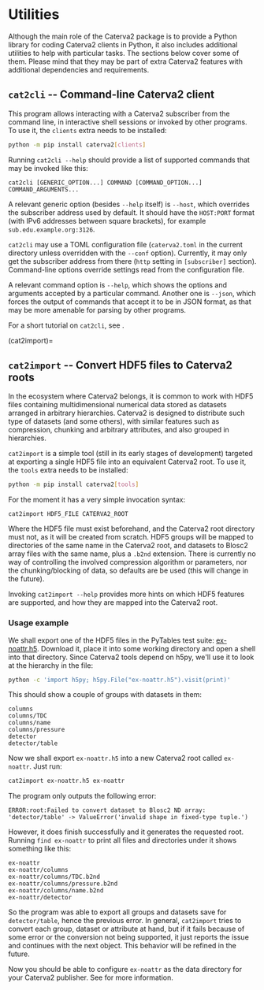 # Utilities

Although the main role of the Caterva2 package is to provide a Python library for coding Caterva2 clients in Python, it also includes additional utilities to help with particular tasks.  The sections below cover some of them.  Please mind that they may be part of extra Caterva2 features with additional dependencies and requirements.

## `cat2cli` -- Command-line Caterva2 client

This program allows interacting with a Caterva2 subscriber from the command line, in interactive shell sessions or invoked by other programs.  To use it, the `clients` extra needs to be installed:

```sh
python -m pip install caterva2[clients]
```

Running `cat2cli --help` should provide a list of supported commands that may be invoked like this:

```
cat2cli [GENERIC_OPTION...] COMMAND [COMMAND_OPTION...] COMMAND_ARGUMENTS...
```

A relevant generic option (besides `--help` itself) is `--host`, which overrides the subscriber address used by default.  It should have the `HOST:PORT` format (with IPv6 addresses between square brackets), for example `sub.edu.example.org:3126`.

`cat2cli` may use a TOML configuration file (`caterva2.toml` in the current directory unless overridden with the `--conf` option).  Currently, it may only get the subscriber address from there (`http` setting in `[subscriber]` section).  Command-line options override settings read from the configuration file.

A relevant command option is `--help`, which shows the options and arguments accepted by a particular command.  Another one is `--json`, which forces the output of commands that accept it to be in JSON format, as that may be more amenable for parsing by other programs.

For a short tutorial on `cat2cli`, see [](Using-the-command-line-client).

(cat2import)=
## `cat2import` -- Convert HDF5 files to Caterva2 roots

In the ecosystem where Caterva2 belongs, it is common to work with HDF5 files containing multidimensional numerical data stored as datasets arranged in arbitrary hierarchies.  Caterva2 is designed to distribute such type of datasets (and some others), with similar features such as compression, chunking and arbitrary attributes, and also grouped in hierarchies.

`cat2import` is a simple tool (still in its early stages of development) targeted at exporting a single HDF5 file into an equivalent Caterva2 root.  To use it, the `tools` extra needs to be installed:

```sh
python -m pip install caterva2[tools]
```

For the moment it has a very simple invocation syntax:

```
cat2import HDF5_FILE CATERVA2_ROOT
```

Where the HDF5 file must exist beforehand, and the Caterva2 root directory must not, as it will be created from scratch.  HDF5 groups will be mapped to directories of the same name in the Caterva2 root, and datasets to Blosc2 array files with the same name, plus a `.b2nd` extension.  There is currently no way of controlling the involved compression algorithm or parameters, nor the chunking/blocking of data, so defaults are be used (this will change in the future).

Invoking `cat2import --help` provides more hints on which HDF5 features are supported, and how they are mapped into the Caterva2 root.

### Usage example

We shall export one of the HDF5 files in the PyTables test suite: [ex-noattr.h5](https://github.com/PyTables/PyTables/raw/master/tables/tests/ex-noattr.h5).  Download it, place it into some working directory and open a shell into that directory.  Since Caterva2 tools depend on h5py, we'll use it to look at the hierarchy in the file:

```sh
python -c 'import h5py; h5py.File("ex-noattr.h5").visit(print)'
```

This should show a couple of groups with datasets in them:

```
columns
columns/TDC
columns/name
columns/pressure
detector
detector/table
```

Now we shall export `ex-noattr.h5` into a new Caterva2 root called `ex-noattr`.  Just run:

```sh
cat2import ex-noattr.h5 ex-noattr
```

The program only outputs the following error:

```
ERROR:root:Failed to convert dataset to Blosc2 ND array: 'detector/table' -> ValueError('invalid shape in fixed-type tuple.')
```

However, it does finish successfully and it generates the requested root.  Running `find ex-noattr` to print all files and directories under it shows something like this:

```
ex-noattr
ex-noattr/columns
ex-noattr/columns/TDC.b2nd
ex-noattr/columns/pressure.b2nd
ex-noattr/columns/name.b2nd
ex-noattr/detector
```

So the program was able to export all groups and datasets save for `detector/table`, hence the previous error.  In general, `cat2import` tries to convert each group, dataset or attribute at hand, but if it fails because of some error or the conversion not being supported, it just reports the issue and continues with the next object.  This behavior will be refined in the future.

Now you should be able to configure `ex-noattr` as the data directory for your Caterva2 publisher.  See [](Running-independent-Caterva2-services) for more information.
